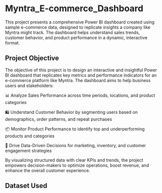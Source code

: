# Myntra_E-commerce_Dashboard
This project presents a comprehensive Power BI dashboard created using sample e-commerce data, designed to replicate insights a company like Myntra might track. The dashboard helps understand sales trends, customer behavior, and product performance in a dynamic, interactive format.
## Project Objective
The objective of this project is to design an interactive and insightful Power BI dashboard that replicates key metrics and performance indicators for an e-commerce platform like Myntra. The dashboard aims to help business users and stakeholders:

📊 Analyze Sales Performance across time periods, locations, and product categories

🛍️ Understand Customer Behavior by segmenting users based on demographics, order patterns, and repeat purchases

📦 Monitor Product Performance to identify top and underperforming products and categories

🚀 Drive Data-Driven Decisions for marketing, inventory, and customer engagement strategies

By visualizing structured data with clear KPIs and trends, the project empowers decision-makers to optimize operations, boost revenue, and enhance the overall customer experience.

## Dataset Used
